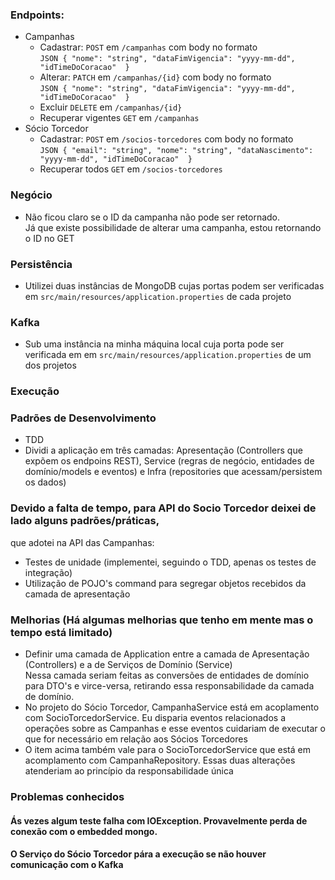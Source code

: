 ### Endpoints:
- Campanhas
  - Cadastrar: `POST` em `/campanhas` com body no formato  
`JSON { "nome": "string", "dataFimVigencia": "yyyy-mm-dd", "idTimeDoCoracao"  }`
  - Alterar: `PATCH` em `/campanhas/{id}` com body no formato  
`JSON { "nome": "string", "dataFimVigencia": "yyyy-mm-dd", "idTimeDoCoracao"  }`
  - Excluir `DELETE` em `/campanhas/{id}`
  - Recuperar vigentes `GET` em `/campanhas`
- Sócio Torcedor
  - Cadastrar: `POST` em `/socios-torcedores` com body no formato  
`JSON { "email": "string", "nome": "string", "dataNascimento": "yyyy-mm-dd", "idTimeDoCoracao"  }`
  - Recuperar todos `GET` em `/socios-torcedores`

### Negócio
- Não ficou claro se o ID da campanha não pode ser retornado.  
Já que existe possibilidade de alterar uma campanha, estou retornando o ID no GET

### Persistência
- Utilizei duas instâncias de MongoDB cujas portas podem ser verificadas em `src/main/resources/application.properties` de cada projeto

### Kafka
- Sub uma instância na minha máquina local cuja porta pode ser verificada em em `src/main/resources/application.properties` de um dos projetos

### Execução

### Padrões de Desenvolvimento
- TDD
-  Dividi a aplicação em três camadas: Apresentação (Controllers que expõem os endpoins REST), Service (regras de negócio, entidades de domínio/models e eventos) e Infra (repositories que acessam/persistem os dados)

### Devido a falta de tempo, para API do Socio Torcedor deixei de lado alguns padrões/práticas,  
que adotei na API das Campanhas:
- Testes de unidade (implementei, seguindo o TDD, apenas os testes de integração)
- Utilização de POJO's command para segregar objetos recebidos da camada de apresentação

### Melhorias (Há algumas melhorias que tenho em mente mas o tempo está limitado)
- Definir uma camada de Application entre a camada de Apresentação (Controllers) e a de Serviços de Domínio (Service)  
Nessa camada seriam feitas as conversões de entidades de domínio para DTO's e virce-versa, retirando essa responsabilidade da camada de domínio.
- No projeto do Sócio Torcedor, CampanhaService está em acoplamento com SocioTorcedorService. Eu disparia eventos relacionados a
operações sobre as Campanhas e esse eventos cuidariam de executar o que for necessário em relação aos Sócios Torcedores
- O item acima também vale para o SocioTorcedorService que está em acomplamento com CampanhaRepository. Essas duas alterações atenderiam ao princípio da responsabilidade única

### Problemas conhecidos
#### Ás vezes algum teste falha com IOException. Provavelmente perda de conexão com o embedded mongo.
#### O Serviço do Sócio Torcedor pára a execução se não houver comunicação com o Kafka

